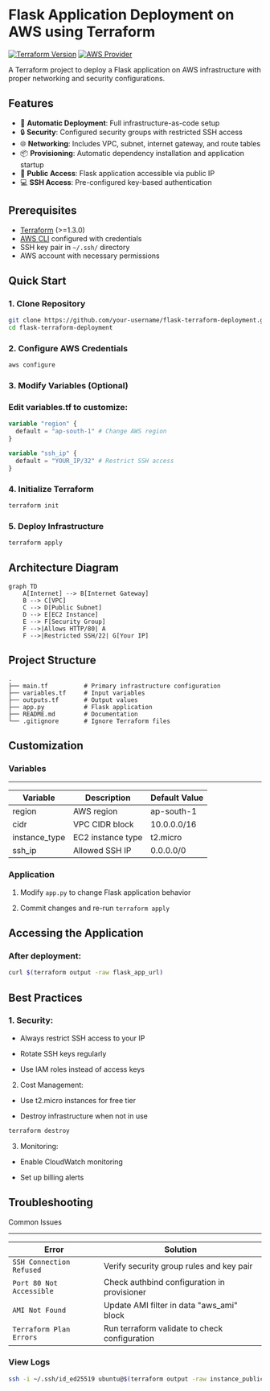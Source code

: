 # Flask Application Deployment on AWS using Terraform

[![Terraform Version](https://img.shields.io/badge/terraform-%3E%3D1.3.0-blue.svg)](https://www.terraform.io/)
[![AWS Provider](https://img.shields.io/badge/AWS-Provider-orange.svg)](https://registry.terraform.io/providers/hashicorp/aws/latest)


A Terraform project to deploy a Flask application on AWS infrastructure with proper networking and security configurations.

## Features

- 🚀 **Automatic Deployment**: Full infrastructure-as-code setup
- 🔒 **Security**: Configured security groups with restricted SSH access
- 🌐 **Networking**: Includes VPC, subnet, internet gateway, and route tables
- 📦 **Provisioning**: Automatic dependency installation and application startup
- 📡 **Public Access**: Flask application accessible via public IP
- 💻 **SSH Access**: Pre-configured key-based authentication

## Prerequisites

- [Terraform](https://www.terraform.io/downloads.html) (>=1.3.0)
- [AWS CLI](https://aws.amazon.com/cli/) configured with credentials
- SSH key pair in `~/.ssh/` directory
- AWS account with necessary permissions

## Quick Start

### 1. Clone Repository
```bash
git clone https://github.com/your-username/flask-terraform-deployment.git
cd flask-terraform-deployment
```

### 2. Configure AWS Credentials

```bash   Copy
aws configure
```
### 3. Modify Variables (Optional)
### Edit variables.tf to customize:

```terraform   Copy
variable "region" {
  default = "ap-south-1" # Change AWS region
}

variable "ssh_ip" {
  default = "YOUR_IP/32" # Restrict SSH access
}
```

### 4. Initialize Terraform

```bash   Copy
terraform init
```

### 5. Deploy Infrastructure

```bash  Copy
terraform apply
```

## Architecture Diagram

```mermaid   Copy
graph TD
    A[Internet] --> B[Internet Gateway]
    B --> C[VPC]
    C --> D[Public Subnet]
    D --> E[EC2 Instance]
    E --> F[Security Group]
    F -->|Allows HTTP/80| A
    F -->|Restricted SSH/22| G[Your IP]
```

## Project Structure

```Copy
.
├── main.tf          # Primary infrastructure configuration
├── variables.tf     # Input variables
├── outputs.tf       # Output values
├── app.py           # Flask application
├── README.md        # Documentation
└── .gitignore       # Ignore Terraform files
```

## Customization
### Variables

--------------------------------------------------
Variable     |	Description	      | Default Value
-------------|--------------------|----------------
region	     | AWS region	        | ap-south-1
cidr	       | VPC CIDR block	    | 10.0.0.0/16
instance_type|	EC2 instance type	| t2.micro
ssh_ip	     | Allowed SSH IP	    | 0.0.0.0/0

### Application

1. Modify ```app.py``` to change Flask application behavior

2. Commit changes and re-run ```terraform apply```

## Accessing the Application
### After deployment:

```bash    Copy
curl $(terraform output -raw flask_app_url)
```

## Best Practices
### 1. Security:

* Always restrict SSH access to your IP

* Rotate SSH keys regularly

* Use IAM roles instead of access keys

2. Cost Management:

* Use t2.micro instances for free tier

* Destroy infrastructure when not in use

```bash  Copy
terraform destroy
```

3. Monitoring:

* Enable CloudWatch monitoring

* Set up billing alerts

## Troubleshooting

Common Issues

------------------------------------------------------------------------------
Error	                        |    Solution
------------------------------|-----------------------------------------------
```SSH Connection Refused```  |	Verify security group rules and key pair
```Port 80 Not Accessible```	| Check authbind configuration in provisioner
```AMI Not Found```	          | Update AMI filter in data "aws_ami" block
```Terraform Plan Errors```   | Run terraform validate to check configuration

### View Logs

```bash   Copy
ssh -i ~/.ssh/id_ed25519 ubuntu@$(terraform output -raw instance_public_ip) "tail -f /home/ubuntu/flask.log"
```